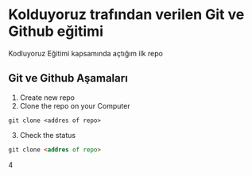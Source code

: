 # Kolduyoruz trafından verilen Git ve Github eğitimi
Kodluyoruz Eğitimi kapsamında açtığım ilk repo

## Git ve Github Aşamaları
1. Create new repo
2. Clone the repo on your Computer
```git
git clone <addres of repo>
```
3. Check the status
```markdown
git clone <addres of repo>
```
4